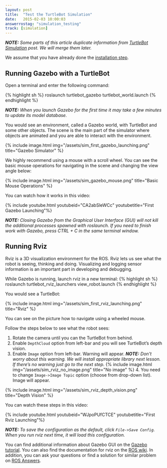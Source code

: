 ```yaml
---
layout: post
title:  "Test the TurtleBot Simulation"
date:   2015-02-03 10:00:03
answerrostag: "simulation_testing"
track: [simulation]
---
```


***NOTE:*** *Some parts of this article duplicate information from [TurtleBot Simulation](http://learn.turtlebot.com/2015/02/01/28/) post. We will merge them later.*

We assume that you have already done the [installation step](http://learn.turtlebot.com/2015/02/03/2/).

## Running Gazebo with a TurtleBot

Open a terminal and enter the following command:

{% highlight sh %}
roslaunch turtlebot_gazebo turtlebot_world.launch
{% endhighlight %}

***NOTE:*** *When you launch Gazebo for the first time it may take a few minutes to update its model database.*

You would see an environment, called a Gazebo world, with TurtleBot and some other objects. The scene is the main part of the simulator where objects are animated and you are able to interact with the environment.

{% include image.html img="/assets/sim_first_gazebo_launching.png" title="Gazebo Simulator" %}

 We highly recommend using a mouse with a scroll wheel. You can see the basic mouse operations for navigating in the scene and changing the view angle below:

{% include image.html img="/assets/sim_gazebo_mouse.png" title="Basic Mouse Operations" %}

You can watch how it works in this video:

{% include youtube.html youtubeid="CA2abSleWCc" youtubetitle="First Gazebo Launching"%}

***NOTE:*** *Closing Gazebo from the Graphical User Interface (GUI) will not kill the additional processes spawned with roslaunch. If you need to finish work with Gazebo, press CTRL + C in the same terminal window.*

## Running Rviz

Rviz is a 3D visualization environment for the ROS. Rviz lets us see what the robot is seeing, thinking and doing. Visualizing and logging sensor information is an important part in developing and debugging.

While Gazebo is running, launch rviz in a new terminal:
{% highlight sh %}
roslaunch turtlebot_rviz_launchers view_robot.launch
{% endhighlight %}

You would see a TurtleBot:

{% include image.html img="/assets/sim_first_rviz_launching.png" title="Rviz" %}

You can see on the picture how to navigate using a wheeled mouse.

Follow the steps below to see what the robot sees:

1. Rotate the camera until you can the TurtleBot from behind.
2. Enable `DepthCloud` option from left-bar and you will see TurtleBot’s depth vision.
3. Enable `Image` option from left-bar. Warning will appear.
   ***NOTE:*** *Don't worry about this warning. We will install appropriate library next lesson. If there’s no warning just go to the next step.*
   {% include image.html img="/assets/sim_rviz_no_image.png" title="No image" %}
   4\. You need to change `Image->Image Topic` option (choose from drop-down list). Image will appear.

{% include image.html img="/assets/sim_rviz_depth_vision.png" title="Depth Vision" %}

You can watch these steps in this video:

{% include youtube.html youtubeid="WJpoPUfCTCE" youtubetitle="First Rviz Launching"%}

***NOTE:*** *To save the configuration as the default, click `File->Save Config`. When you run rviz next time, it will load this configuration.*

You can find additional information about Gazebo GUI on the [Gazebo tutorial](http://gazebosim.org/tutorials?cat=get_started). You can also find the documentation for rviz on the [ROS wiki](http://wiki.ros.org/rviz). In addition, you can ask your questions or find a solution for similar problem on [ROS Answers](http://answers.ros.org/questions/).
